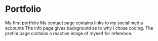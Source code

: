 # Portfolio
My first portfolio
My contact page contains links to my social media accounts
The info page gives background as to why i chose coding.
The profile page contains a reactive image of myself for reference.
